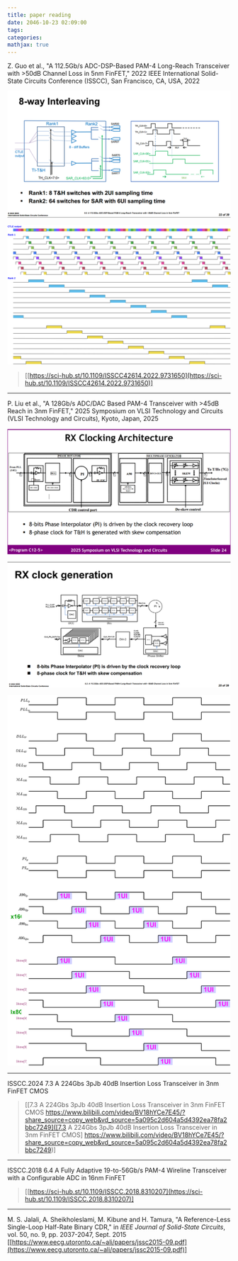 ```yaml
---
title: paper reading
date: 2046-10-23 02:09:00
tags:
categories:
mathjax: true
---
```


Z. Guo et al., "A 112.5Gb/s ADC-DSP-Based PAM-4 Long-Reach Transceiver with >50dB Channel Loss in 5nm FinFET," 2022 IEEE International Solid-State Circuits Conference (ISSCC), San Francisco, CA, USA, 2022

![image-20250806224145281](paper-reading/image-20250806224145281.png)

![8way-interleaving-Marvell-ISSCC2022.drawio](paper-reading/8way-interleaving-Marvell-ISSCC2022.drawio.svg)



> [[https://sci-hub.st/10.1109/ISSCC42614.2022.9731650](https://sci-hub.st/10.1109/ISSCC42614.2022.9731650)]

---

P. Liu et al., "A 128Gb/s ADC/DAC Based PAM-4 Transceiver with >45dB Reach in 3nm FinFET," 2025 Symposium on VLSI Technology and Circuits (VLSI Technology and Circuits), Kyoto, Japan, 2025

![image-20250808220954208](paper-reading/image-20250808220954208.png)

![image-20250808221134749](paper-reading/image-20250808221134749.png)

![RX-Clocking-Marvell-VLSI2025.drawio](paper-reading/RX-Clocking-Marvell-VLSI2025.drawio.svg)




---


ISSCC.2024 7.3 A 224Gbs 3pJb 40dB Insertion Loss Transceiver in 3nm FinFET CMOS

> [[7.3 A 224Gbs 3pJb 40dB Insertion Loss Transceiver in 3nm FinFET CMOS https://www.bilibili.com/video/BV18hYCe7E45/?share_source=copy_web&vd_source=5a095c2d604a5d4392ea78fa2bbc7249]([7.3 A 224Gbs 3pJb 40dB Insertion Loss Transceiver in 3nm FinFET CMOS] https://www.bilibili.com/video/BV18hYCe7E45/?share_source=copy_web&vd_source=5a095c2d604a5d4392ea78fa2bbc7249)]



---


ISSCC.2018 6.4 A Fully Adaptive 19-to-56Gb/s PAM-4 Wireline Transceiver with a Configurable ADC in 16nm FinFET


> [[https://sci-hub.st/10.1109/ISSCC.2018.8310207](https://sci-hub.st/10.1109/ISSCC.2018.8310207)]



---

M. S. Jalali, A. Sheikholeslami, M. Kibune and H. Tamura, "A Reference-Less Single-Loop Half-Rate Binary CDR," in *IEEE Journal of Solid-State Circuits*, vol. 50, no. 9, pp. 2037-2047, Sept. 2015 [[https://www.eecg.utoronto.ca/~ali/papers/jssc2015-09.pdf](https://www.eecg.utoronto.ca/~ali/papers/jssc2015-09.pdf)]
